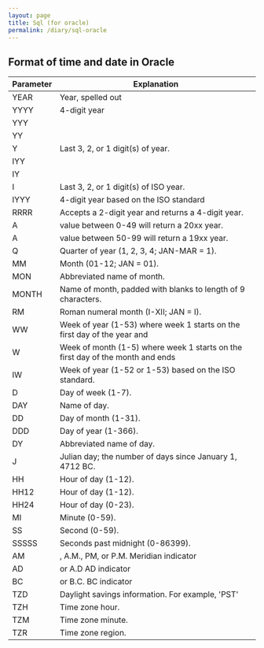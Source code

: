 ```yaml
---
layout: page
title: Sql (for oracle)
permalink: /diary/sql-oracle
---
```


## Format of time and date in Oracle

|Parameter|	Explanation|
|---------|------------|
|YEAR|	Year, spelled out|
|YYYY|	4-digit year|
|YYY||
|YY||
|Y|	Last 3, 2, or 1 digit(s) of year.|
|IYY||
|IY||
|I|	Last 3, 2, or 1 digit(s) of ISO year.|
|IYYY|	4-digit year based on the ISO standard|
|RRRR|	Accepts a 2-digit year and returns a 4-digit year.|
|A| value between 0-49 will return a 20xx year.|
|A| value between 50-99 will return a 19xx year.|
|Q|	Quarter of year (1, 2, 3, 4; JAN-MAR = 1).|
|MM|	Month (01-12; JAN = 01).|
|MON|	Abbreviated name of month.|
|MONTH|	Name of month, padded with blanks to length of 9 characters.|
|RM|	Roman numeral month (I-XII; JAN = I).|
|WW|	Week of year (1-53) where week 1 starts on the first day of the year and ||continues| to the seventh day of the year.|
|W|	Week of month (1-5) where week 1 starts on the first day of the month and ends ||on| the seventh.|
|IW|	Week of year (1-52 or 1-53) based on the ISO standard.|
|D|	Day of week (1-7).|
|DAY|	Name of day.|
|DD|	Day of month (1-31).|
|DDD|	Day of year (1-366).|
|DY|	Abbreviated name of day.|
|J|	Julian day; the number of days since January 1, 4712 BC.|
|HH|	Hour of day (1-12).|
|HH12|	Hour of day (1-12).|
|HH24|	Hour of day (0-23).|
|MI|	Minute (0-59).|
|SS|	Second (0-59).|
|SSSSS|	Seconds past midnight (0-86399).|
|AM|, A.M., PM, or P.M.	Meridian indicator|
|AD| or A.D	AD indicator|
|BC| or B.C.	BC indicator|
|TZD|	Daylight savings information. For example, 'PST'|
|TZH|	Time zone hour.|
|TZM|	Time zone minute.|
|TZR|	Time zone region.|
